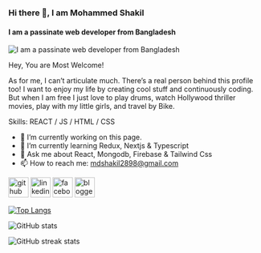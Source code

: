 ### Hi there 👋, I am Mohammed Shakil
#### I am a passinate web developer from Bangladesh
![I am a passinate web developer from Bangladesh]([https://pbs.twimg.com/profile_banners/1516511589465088001/1677601521/600x200](https://pbs.twimg.com/profile_banners/1516511589465088001/1677602211/600x200))

Hey, You are Most Welcome!

As for me, I can’t articulate much. There’s a real person behind this profile too! I want to enjoy my life by creating cool stuff and continuously coding. But when I am free I just love to play drums, watch Hollywood thriller movies, play with my little girls, and travel by Bike.

Skills: REACT / JS / HTML / CSS

- 🔭 I’m currently working on this page. 
- 🌱 I’m currently learning Redux, Nextjs & Typescript 
- 💬 Ask me about React, Mongodb, Firebase & Tailwind Css 
- 📫 How to reach me: mdshakil2898@gmail.com 


[<img src='https://cdn.jsdelivr.net/npm/simple-icons@3.0.1/icons/github.svg' alt='github' height='40'>](https://github.com/mdshakil-ctg)  [<img src='https://cdn.jsdelivr.net/npm/simple-icons@3.0.1/icons/linkedin.svg' alt='linkedin' height='40'>](https://www.linkedin.com/in/mdshakil-ctg/)  [<img src='https://cdn.jsdelivr.net/npm/simple-icons@3.0.1/icons/facebook.svg' alt='facebook' height='40'>](https://www.facebook.com/mdshakil2898)  [<img src='https://cdn.jsdelivr.net/npm/simple-icons@3.0.1/icons/blogger.svg' alt='blogger' height='40'>](https://md-shakil-portfolio.netlify.app/)  

[![Top Langs](https://github-readme-stats.vercel.app/api/top-langs/?username=mdshakil-ctg)](https://github.com/anuraghazra/github-readme-stats)

![GitHub stats](https://github-readme-stats.vercel.app/api?username=mdshakil-ctg&show_icons=true)  

![GitHub streak stats](https://streak-stats.demolab.com/?user=mdshakil-ctg)  

